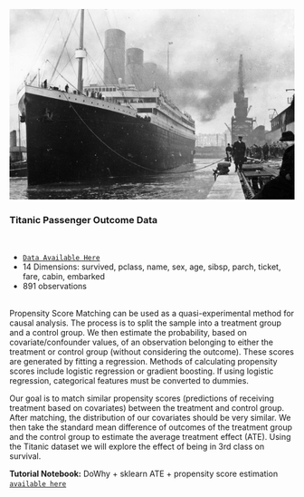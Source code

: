 ![Picture of the RMS Titanic](https://raw.githubusercontent.com/TejuOye/CausalFast/main/api/images/Titanic.jpg)
<br>
<h3>Titanic Passenger Outcome Data</h3><br>

- [`Data Available Here`](https://raw.githubusercontent.com/TejuOye/CausalFast/main/api/data/titanic.csv) 
- 14 Dimensions: survived, pclass, name, sex, age, sibsp, parch, ticket, fare, cabin, embarked
- 891 observations
<br>
Propensity Score Matching can be used as a quasi-experimental method for causal analysis. The process is to split the sample into a treatment group and a control group. We then estimate the probability, based on covariate/confounder values, of an observation belonging to either the treatment or control group (without considering the outcome). These scores are generated by fitting a regression. Methods of calculating propensity scores include logistic regression or gradient boosting. If using logistic regression, categorical features must be converted to dummies.<br>

Our goal is to match similar propensity scores (predictions of receiving treatment based on covariates) between the treatment and control group. After matching, the distribution of our covariates should be very similar. We then take the standard mean difference of outcomes of the treatment group and the control group to estimate the average treatment effect (ATE). Using the Titanic dataset we will explore the effect of being in 3rd class on survival.

<b>Tutorial Notebook:</b> DoWhy + sklearn ATE + propensity score estimation [`available here`](https://github.com/TejuOye/CausalFast/blob/main/api/notebooks/Titanic.ipynb) </b>
